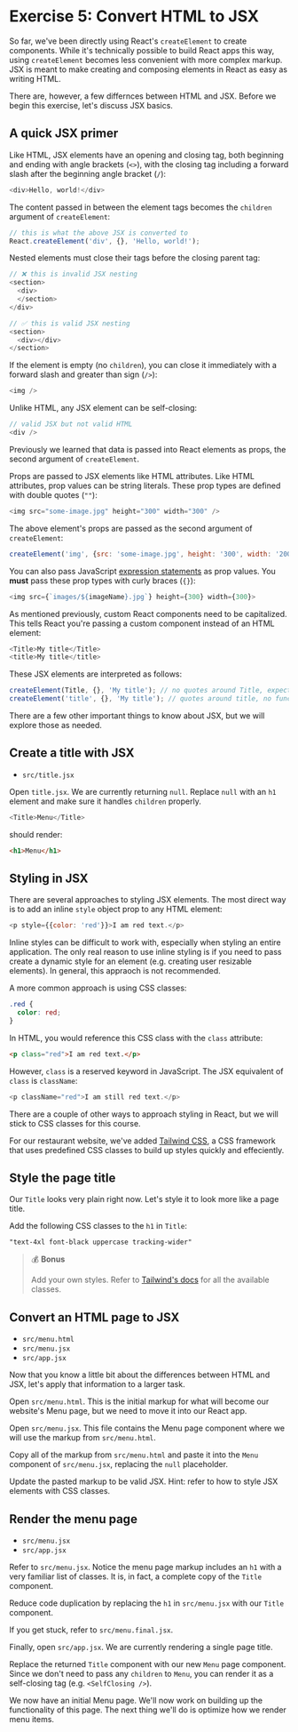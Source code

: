 # Exercise 5: Convert HTML to JSX

So far, we've been directly using React's `createElement` to create components. While it's technically possible to build React apps this way, using `createElement` becomes less convenient with more complex markup. JSX is meant to make creating and composing elements in React as easy as writing HTML.

There are, however, a few differnces between HTML and JSX. Before we begin this exercise, let's discuss JSX basics.

## A quick JSX primer

Like HTML, JSX elements have an opening and closing tag, both beginning and ending with angle brackets (`<>`), with the closing tag including a forward slash after the beginning angle bracket (`/`):

```js
<div>Hello, world!</div>
```

The content passed in between the element tags becomes the `children` argument of `createElement`:

```js
// this is what the above JSX is converted to
React.createElement('div', {}, 'Hello, world!');
```

Nested elements must close their tags before the closing parent tag:

```js
// ❌ this is invalid JSX nesting
<section>
  <div>
  </section>
</div>

// ✅ this is valid JSX nesting
<section>
  <div></div>
</section>
```

If the element is empty (no `children`), you can close it immediately with a forward slash and greater than sign (`/>`):

```js
<img />
```

Unlike HTML, any JSX element can be self-closing:

```js
// valid JSX but not valid HTML
<div />
```

Previously we learned that data is passed into React elements as props, the second argument of `createElement`.

Props are passed to JSX elements like HTML attributes. Like HTML attributes, prop values can be string literals. These prop types are defined with double quotes (`""`):

```js
<img src="some-image.jpg" height="300" width="300" />
```

The above element's props are passed as the second argument of `createElement`:

```js
createElement('img', {src: 'some-image.jpg', height: '300', width: '200'});
```

You can also pass JavaScript [expression statements](https://developer.mozilla.org/en-US/docs/Web/JavaScript/Reference/Statements/Expression_statement) as prop values. You **must** pass these prop types with curly braces (`{}`):

```js
<img src={`images/${imageName}.jpg`} height={300} width={300}>
```

As mentioned previously, custom React components need to be capitalized. This tells React you're passing a custom component instead of an HTML element:

```js
<Title>My title</Title>
<title>My title</title>
```

These JSX elements are interpreted as follows:

```js
createElement(Title, {}, 'My title'); // no quotes around Title, expects a function called Title
createElement('title', {}, 'My title'); // quotes around title, no function needed since it's built in
```

There are a few other important things to know about JSX, but we will explore those as needed.

## Create a title with JSX

- `src/title.jsx`

Open `title.jsx`. We are currently returning `null`. Replace `null` with an `h1` element and make sure it handles `children` properly.

```js
<Title>Menu</Title>
```

should render:

```html
<h1>Menu</h1>
```

## Styling in JSX

There are several approaches to styling JSX elements. The most direct way is to add an inline `style` object prop to any HTML element:

```js
<p style={{color: 'red'}}>I am red text.</p>
```

Inline styles can be difficult to work with, especially when styling an entire application. The only real reason to use inline styling is if you need to pass create a dynamic style for an element (e.g. creating user resizable elements). In general, this appraoch is not recommended.

A more common approach is using CSS classes:

```css
.red {
  color: red;
}
```

In HTML, you would reference this CSS class with the `class` attribute:

```html
<p class="red">I am red text.</p>
```

However, `class` is a reserved keyword in JavaScript. The JSX equivalent of `class` is `className`:

```js
<p className="red">I am still red text.</p>
```

There are a couple of other ways to approach styling in React, but we will stick to CSS classes for this course.

For our restaurant website, we've added [Tailwind CSS](https://tailwindcss.com), a CSS framework that uses predefined CSS classes to build up styles quickly and effeciently.

## Style the page title

Our `Title` looks very plain right now. Let's style it to look more like a page title.

Add the following CSS classes to the `h1` in `Title`:

```
"text-4xl font-black uppercase tracking-wider"
```

> 💰 **Bonus** 
> 
> Add your own styles. Refer to [Tailwind's docs](https://tailwindcss.com/docs/installation) for all the available classes.

## Convert an HTML page to JSX

- `src/menu.html`
- `src/menu.jsx`
- `src/app.jsx`

Now that you know a little bit about the differences between HTML and JSX, let's apply that information to a larger task.

Open `src/menu.html`. This is the initial markup for what will become our website's Menu page, but we need to move it into our React app.

Open `src/menu.jsx`. This file contains the Menu page component where we will use the markup from `src/menu.html`.

Copy all of the markup from `src/menu.html` and paste it into the `Menu` component of `src/menu.jsx`, replacing the `null` placeholder.

Update the pasted markup to be valid JSX. Hint: refer to how to style JSX elements with CSS classes.

## Render the menu page

- `src/menu.jsx`
- `src/app.jsx`

Refer to `src/menu.jsx`. Notice the menu page markup includes an `h1` with a very familiar list of classes. It is, in fact, a complete copy of the `Title` component. 

Reduce code duplication by replacing the `h1` in `src/menu.jsx` with our `Title` component.

If you get stuck, refer to `src/menu.final.jsx`.

Finally, open `src/app.jsx`. We are currently rendering a single page title.

Replace the returned `Title` component with our new `Menu` page component. Since we don't need to pass any `children` to `Menu`, you can render it as a self-closing tag (e.g. `<SelfClosing />`).

We now have an initial Menu page. We'll now work on building up the functionality of this page. The next thing we'll do is optimize how we render menu items.
